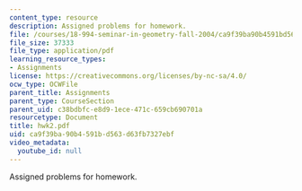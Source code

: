 ```yaml
---
content_type: resource
description: Assigned problems for homework.
file: /courses/18-994-seminar-in-geometry-fall-2004/ca9f39ba90b4591bd563d63fb7327ebf_hwk2.pdf
file_size: 37333
file_type: application/pdf
learning_resource_types:
- Assignments
license: https://creativecommons.org/licenses/by-nc-sa/4.0/
ocw_type: OCWFile
parent_title: Assignments
parent_type: CourseSection
parent_uid: c38bdbfc-e8d9-1ece-471c-659cb690701a
resourcetype: Document
title: hwk2.pdf
uid: ca9f39ba-90b4-591b-d563-d63fb7327ebf
video_metadata:
  youtube_id: null
---
```

Assigned problems for homework.